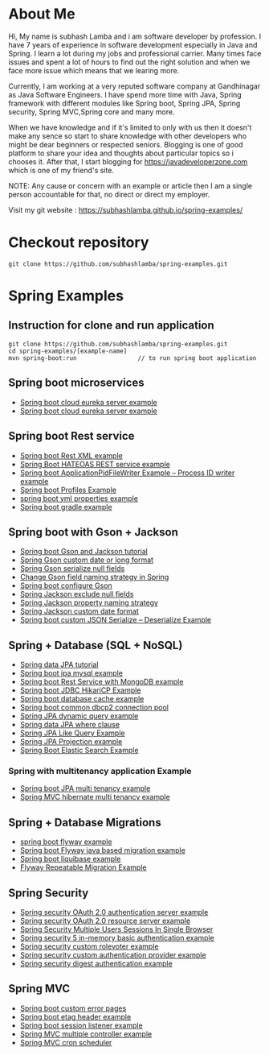# About Me

Hi, My name is subhash Lamba and i am software developer by profession. I have 7 years of experience in software development especially in Java and Spring. I learn a lot during my jobs and professional carrier. Many times face issues and spent a lot of hours to find out the right solution and when we face more issue which means that we learing more.

Currently, I am working at a very reputed software company at Gandhinagar as Java Software Engineers. I have spend more time with Java, Spring framework with different modules like Spring boot, Spring JPA, Spring security, Spring MVC,Spring core and many more.

When we have knowledge and if it's limited to only with us then it doesn't make any sence so start to share knowledge with other developers who might be dear beginners or respected seniors. Blogging is one of good platform to share your idea and thoughts about particular topics so i chooses it. After that, I start blogging for https://javadeveloperzone.com which is one of my friend's site. 

NOTE: Any cause or concern with an example or article then I am a single person accountable for that, no direct or direct my employer. 

Visit my git website : https://subhashlamba.github.io/spring-examples/

# Checkout repository

```shell
git clone https://github.com/subhashlamba/spring-examples.git
```

# Spring Examples

## Instruction for clone and run application

```shell
git clone https://github.com/subhashlamba/spring-examples.git
cd spring-examples/[example-name]
mvn spring-boot:run                 // to run spring boot application 
```

## Spring boot microservices

* [Spring boot cloud eureka server example](https://javadeveloperzone.com/spring-boot/spring-boot-cloud-eureka-server-example/)
* [Spring boot cloud eureka server example](https://javadeveloperzone.com/spring-boot/spring-boot-cloud-eureka-server-example/)

## Spring boot Rest service
* [Spring boot Rest XML example](https://javadeveloperzone.com/spring-boot/spring-boot-rest-xml-example/)
* [Spring Boot HATEOAS REST service example](https://javadeveloperzone.com/spring-boot/spring-boot-hateoas-rest-service-example/)
* [Spring boot ApplicationPidFileWriter Example – Process ID writer example](https://javadeveloperzone.com/spring-boot/spring-boot-applicationpidfilewriter-example-process-id-writer-example/)
* [Spring boot Profiles Example](https://javadeveloperzone.com/spring-boot/spring-boot-profiles-example/)
* [spring boot yml properties example](https://javadeveloperzone.com/spring-boot/spring-boot-yml-properties-example/)
* [Spring boot gradle example](https://javadeveloperzone.com/spring-boot/spring-boot-gradle-example/)

## Spring boot with Gson + Jackson
* [Spring boot Gson and Jackson tutorial](https://javadeveloperzone.com/spring-boot/spring-boot-gson-and-jackson-tutorial/)
* [Spring Gson custom date or long format](https://javadeveloperzone.com/spring-boot/spring-gson-custom-date-or-long-format/)
* [Spring Gson serialize null fields](https://javadeveloperzone.com/spring-boot/spring-gson-serialize-null-fields/)
* [Change Gson field naming strategy in Spring](https://javadeveloperzone.com/spring-boot/change-gson-field-naming-strategy-in-spring/)
* [Spring boot configure Gson](https://javadeveloperzone.com/spring-boot/spring-boot-configure-gson/)
* [Spring Jackson exclude null fields](https://javadeveloperzone.com/spring/spring-jackson-exclude-null-fields/)
* [Spring Jackson property naming strategy](https://javadeveloperzone.com/spring/spring-jackson-property-naming-strategy/)
* [Spring Jackson custom date format](https://javadeveloperzone.com/spring/spring-jackson-custom-date-format/)
* [Spring boot custom JSON Serialize – Deserialize Example](https://javadeveloperzone.com/spring-boot/spring-boot-custom-json-serialize-deserialize-example/)

## Spring + Database (SQL + NoSQL)
* [Spring data JPA tutorial](https://javadeveloperzone.com/spring-boot/spring-data-jpa-tutorial/)
* [Spring boot jpa mysql example](https://javadeveloperzone.com/spring-boot/spring-boot-jpa-mysql-example/)
* [Spring boot Rest Service with MongoDB example](https://javadeveloperzone.com/spring-boot/spring-boot-rest-service-with-mongodb-example/)
* [Spring boot JDBC HikariCP Example](https://javadeveloperzone.com/spring-boot/spring-boot-jdbc-hikaricp-example/)
* [Spring boot database cache example](https://javadeveloperzone.com/spring-boot/spring-boot-database-cache-example/)
* [Spring boot common dbcp2 connection pool](https://javadeveloperzone.com/spring-boot/spring-boot-common-dbcp2-connection-pool/)
* [Spring JPA dynamic query example](https://javadeveloperzone.com/spring/spring-jpa-dynamic-query-example/)
* [Spring data JPA where clause](https://javadeveloperzone.com/spring-boot/spring-data-jpa-where-clause/)
* [Spring JPA Like Query Example](https://javadeveloperzone.com/spring/spring-jpa-like-query-example/)
* [Spring JPA Projection example](https://javadeveloperzone.com/spring/spring-jpa-projection-example/)
* [Spring Boot Elastic Search Example](https://javadeveloperzone.com/spring-boot/spring-boot-elastic-search-example/)
### Spring with multitenancy application Example
* [Spring boot JPA multi tenancy example](https://javadeveloperzone.com/spring-boot/spring-boot-jpa-multi-tenancy-example/)
* [Spring MVC hibernate multi tenancy example](https://javadeveloperzone.com/hibernate/spring-hibernate-xml-multi-tenancy-example/)

## Spring + Database Migrations
* [spring boot flyway example](https://javadeveloperzone.com/spring-boot/spring-boot-flyway-example/)
* [Spring boot Flyway java based migration example](https://javadeveloperzone.com/spring-boot/spring-boot-flyway-java-based-migration-example/)
* [Spring boot liquibase example](https://javadeveloperzone.com/spring-boot/spring-boot-liquibase-example/)
* [Flyway Repeatable Migration Example](https://javadeveloperzone.com/java-basic/flyway-repeatable-migration-example/)

## Spring Security
* [Spring security OAuth 2.0 authentication server example](https://javadeveloperzone.com/spring-boot/spring-security-oauth-2-0-authentication-server/)
* [Spring security OAuth 2.0 resource server example](https://javadeveloperzone.com/spring-boot/spring-security-oauth-2-0-resource-server-example/)
* [Spring Security Multiple Users Sessions In Single Browser](https://javadeveloperzone.com/spring-boot/spring-security-multiple-users-sessions-single-browser/)
* [Spring security 5 in-memory basic authentication example](https://javadeveloperzone.com/spring-security/spring-security-5-in-memory-basic-authentication-example/)
* [Spring security custom rolevoter example](https://javadeveloperzone.com/spring-boot/spring-security-custom-rolevoter-example/)
* [Spring security custom authentication provider example](https://javadeveloperzone.com/spring-boot/spring-security-custom-authentication-provider-example/)
* [Spring security digest authentication example](https://javadeveloperzone.com/spring-boot/spring-security-digest-authentication-example/)

## Spring MVC
* [Spring boot custom error pages](https://javadeveloperzone.com/spring-boot/spring-boot-custom-error-pages/)
* [Spring boot etag header example](https://javadeveloperzone.com/spring-boot/spring-boot-etag-header-example/)
* [Spring boot session listener example](https://javadeveloperzone.com/spring-boot/spring-session-listener-example/)
* [Spring MVC multiple controller example](https://javadeveloperzone.com/spring-mvc/spring-multi-controller/)
* [Spring MVC cron scheduler](https://javadeveloperzone.com/spring-mvc/spring-mvc-cron-scheduler/)

